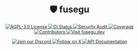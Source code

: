 <div align="center">
  <h1>🛡️ fusegu</h1>
</div>

<div align="center">
  <a href="https://github.com/fusegu-dev/fusegu/blob/main/LICENSE">
    <img src="https://img.shields.io/github/license/fusegu-dev/fusegu" alt="AGPL-3.0 License">
  </a>
  <a href="https://github.com/fusegu-dev/fusegu/actions/workflows/ci.yml">
    <img src="https://img.shields.io/github/actions/workflow/status/fusegu-dev/fusegu/ci.yml?branch=main&label=CI" alt="CI Status">
  </a>
  <a href="https://github.com/fusegu-dev/fusegu/actions/workflows/audit.yml">
    <img src="https://img.shields.io/github/actions/workflow/status/fusegu-dev/fusegu/audit.yml?branch=main&label=security%20audit" alt="Security Audit">
  </a>
  <a href="https://codecov.io/gh/fusegu-dev/fusegu">
    <img src="https://codecov.io/gh/fusegu-dev/fusegu/branch/main/graph/badge.svg" alt="Coverage">
  </a>
  <a href="https://github.com/fusegu-dev/fusegu/graphs/contributors">
    <img src="https://img.shields.io/github/contributors/fusegu-dev/fusegu.svg" alt="Contributors">
  </a>
  <a href="https://fusegu.dev">
    <img src="https://img.shields.io/badge/Visit-fusegu.dev-orange" alt="Visit fusegu.dev">
  </a>
</div>

<div align="center">
  <p>
    <a href="https://discord.gg/skKufzPuKG">
      <img src="https://img.shields.io/badge/Join%20our%20Discord-5865F2?style=for-the-badge&logo=discord&logoColor=white" alt="Join our Discord" />
    </a>
    <a href="https://x.com/fusegu_dev">
      <img src="https://img.shields.io/badge/Follow%20on%20X-000000?style=for-the-badge&logo=x&logoColor=white" alt="Follow on X" />
    </a>
    <a href="https://fusegu.dev/docs/backend/">
      <img src="https://img.shields.io/badge/API%20Docs-brightgreen?style=for-the-badge&logo=gitbook&logoColor=white" alt="API Documentation" />
    </a>
  </p>
</div>

